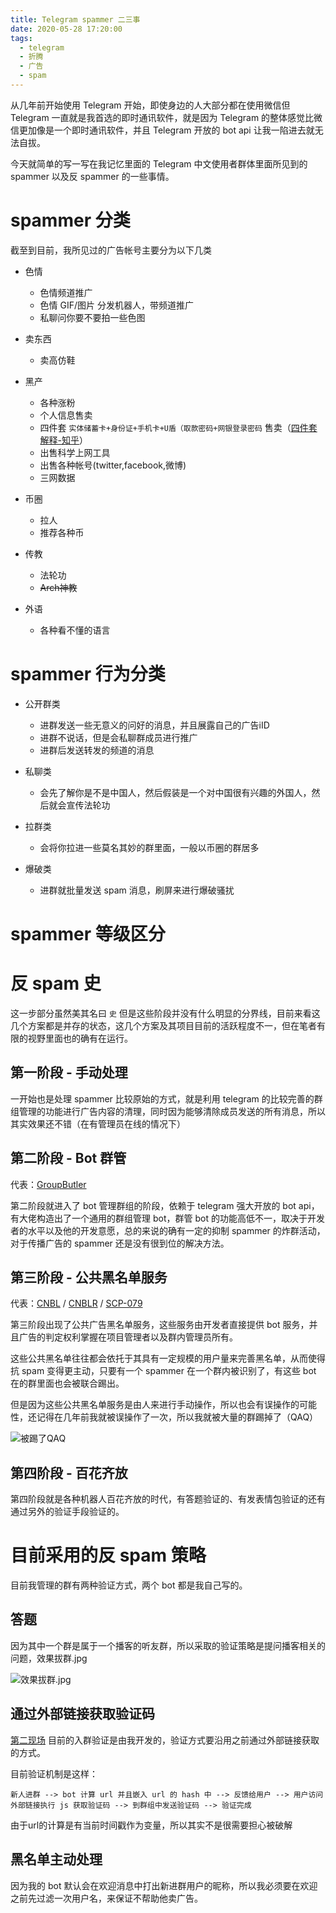 ```yaml
---
title: Telegram spammer 二三事
date: 2020-05-28 17:20:00
tags:
  - telegram
  - 折腾
  - 广告
  - spam
---
```


从几年前开始使用 Telegram 开始，即使身边的人大部分都在使用微信但 Telegram 一直就是我首选的即时通讯软件，就是因为 Telegram 的整体感觉比微信更加像是一个即时通讯软件，并且 Telegram 开放的 bot api 让我一陷进去就无法自拔。

今天就简单的写一写在我记忆里面的 Telegram 中文使用者群体里面所见到的 spammer 以及反 spammer 的一些事情。

# spammer 分类

截至到目前，我所见过的广告帐号主要分为以下几类

- 色情
  - 色情频道推广
  - 色情 GIF/图片 分发机器人，带频道推广
  - 私聊问你要不要拍一些色图

- 卖东西
  - 卖高仿鞋

- 黑产
  - 各种涨粉
  - 个人信息售卖
  - 四件套 `实体储蓄卡+身份证+手机卡+U盾（取款密码+网银登录密码` 售卖（[四件套解释-知乎](https://zhuanlan.zhihu.com/p/38847710)）
  - 出售科学上网工具
  - 出售各种帐号(twitter,facebook,微博)
  - 三网数据

- 币圈
  - 拉人
  - 推荐各种币

- 传教
  - 法轮功
  - ~~Arch神教~~

- 外语
  - 各种看不懂的语言

# spammer 行为分类

- 公开群类
  - 进群发送一些无意义的问好的消息，并且展露自己的广告iID
  - 进群不说话，但是会私聊群成员进行推广
  - 进群后发送转发的频道的消息

- 私聊类
  - 会先了解你是不是中国人，然后假装是一个对中国很有兴趣的外国人，然后就会宣传法轮功

- 拉群类
  - 会将你拉进一些莫名其妙的群里面，一般以币圈的群居多

- 爆破类
  - 进群就批量发送 spam 消息，刷屏来进行爆破骚扰

# spammer 等级区分

# 反 spam 史

这一步部分虽然美其名曰 `史` 但是这些阶段并没有什么明显的分界线，目前来看这几个方案都是并存的状态，这几个方案及其项目目前的活跃程度不一，但在笔者有限的视野里面也的确有在运行。

## 第一阶段 - 手动处理

一开始也是处理 spammer 比较原始的方式，就是利用 telegram 的比较完善的群组管理的功能进行广告内容的清理，同时因为能够清除成员发送的所有消息，所以其实效果还不错（在有管理员在线的情况下）

## 第二阶段 - Bot 群管

代表：[GroupButler](http://t.me/GroupButler_bot)

第二阶段就进入了 bot 管理群组的阶段，依赖于 telegram 强大开放的 bot api，有大佬构造出了一个通用的群组管理 bot，群管 bot 的功能高低不一，取决于开发者的水平以及他的开发意愿，总的来说的确有一定的抑制 spammer 的炸群活动，对于传播广告的 spammer 还是没有很到位的解决方法。

## 第三阶段 - 公共黑名单服务

代表：[CNBL](http://t.me/joinchat/AAAAAE4Gmo9-84s_vdzvAw) / [CNBLR](https://t.me/CNBlacklistRChat) / [SCP-079](https://scp-079.org/readme/)

第三阶段出现了公共广告黑名单服务，这些服务由开发者直接提供 bot 服务，并且广告的判定权利掌握在项目管理者以及群内管理员所有。

这些公共黑名单往往都会依托于其具有一定规模的用户量来完善黑名单，从而使得抗 spam 变得更主动，只要有一个 spammer 在一个群内被识别了，有这些 bot 在的群里面也会被联合踢出。

但是因为这些公共黑名单服务是由人来进行手动操作，所以也会有误操作的可能性，还记得在几年前我就被误操作了一次，所以我就被大量的群踢掉了（QAQ）

![被踢了QAQ](https://cdn.6-d.cc/img/20200528001.jpg)

## 第四阶段 - 百花齐放

第四阶段就是各种机器人百花齐放的时代，有答题验证的、有发表情包验证的还有通过另外的验证手段验证的。

# 目前采用的反 spam 策略

目前我管理的群有两种验证方式，两个 bot 都是我自己写的。

## 答题

因为其中一个群是属于一个播客的听友群，所以采取的验证策略是提问播客相关的问题，效果拔群.jpg

![效果拔群.jpg](https://cdn.6-d.cc/img/20200528002.jpg)

## 通过外部链接获取验证码

[第二现场](https://t.me/dearlive) 目前的入群验证是由我开发的，验证方式要沿用之前通过外部链接获取的方式。

目前验证机制是这样：

```
新人进群 --> bot 计算 url 并且嵌入 url 的 hash 中 --> 反馈给用户 --> 用户访问外部链接执行 js 获取验证码 --> 到群组中发送验证码 --> 验证完成
```

由于url的计算是有当前时间戳作为变量，所以其实不是很需要担心被破解

## 黑名单主动处理

因为我的 bot 默认会在欢迎消息中打出新进群用户的昵称，所以我必须要在欢迎之前先过滤一次用户名，来保证不帮助他卖广告。
